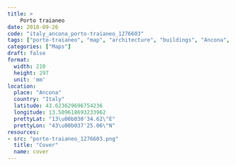 ```yaml
---
title: > 
    Porto traianeo
date: 2018-09-26
code: "italy_ancona_porto-traianeo_1276603"
tags: ["porto-traianeo", "map", "architecture", "buildings", "Ancona", "Italy"]
categories: ["Maps"]
draft: false
format:
  width: 210
  height: 297
  unit: 'mm'
location:
  place: "Ancona"
  country: "Italy"
  latitude: 43.623629696754236
  longitude: 13.509618693233962
  prettyLat: "13\u00b030'34.62\"E"
  prettyLon: "43\u00b037'25.06\"N"
resources:
- src: "porto-traianeo_1276603.png"
  title: "Cover"
  name: cover
---
```

